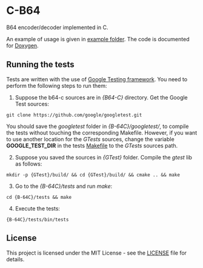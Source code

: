 # C-B64

B64 encoder/decoder implemented in C.

An example of usage is given in [example folder](example). The code is
documented for [Doxygen](http://www.stack.nl/~dimitri/doxygen/).

## Running the tests

Tests are written with the use of [Google Testing framework](https://github.com/google/googletest). You need to perform the following steps to run them:

1. Suppose the b64-c sources are in *{B64-C}* directory. Get the Google Test sources:

```
git clone https://github.com/google/googletest.git
```

You should save the *googletest* folder in *{B-64C}/googletest/*, to compile the tests without touching the corresponding Makefile. However, if you want to use another location for the *GTests* sources, change the variable **GOOGLE_TEST_DIR** in the tests [Makefile](tests/Makefile) to the *GTests* sources path.

2. Suppose you saved the sources in *{GTest}* folder. Compile the *gtest* lib as follows:

```
mkdir -p {GTest}/build/ && cd {GTest}/build/ && cmake .. && make
```

3. Go to the *{B-64C}/tests* and run *make*:

```
cd {B-64C}/tests && make
```

4. Execute the tests:

```
{B-64C}/tests/bin/tests
```

## License

This project is licensed under the MIT License - see the [LICENSE](LICENSE)
file for details.
